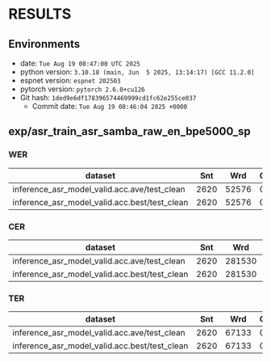 <!-- Generated by scripts/utils/show_asr_result.sh -->
# RESULTS
## Environments
- date: `Tue Aug 19 08:47:00 UTC 2025`
- python version: `3.10.18 (main, Jun  5 2025, 13:14:17) [GCC 11.2.0]`
- espnet version: `espnet 202503`
- pytorch version: `pytorch 2.6.0+cu126`
- Git hash: `1ded9e6df178396574469999cd1fc62e255ce037`
  - Commit date: `Tue Aug 19 08:46:04 2025 +0000`

## exp/asr_train_asr_samba_raw_en_bpe5000_sp
### WER

|dataset|Snt|Wrd|Corr|Sub|Del|Ins|Err|S.Err|
|---|---|---|---|---|---|---|---|---|
|inference_asr_model_valid.acc.ave/test_clean|2620|52576|0.0|0.0|100.0|0.0|100.0|100.0|
|inference_asr_model_valid.acc.best/test_clean|2620|52576|0.0|0.0|100.0|0.0|100.0|100.0|

### CER

|dataset|Snt|Wrd|Corr|Sub|Del|Ins|Err|S.Err|
|---|---|---|---|---|---|---|---|---|
|inference_asr_model_valid.acc.ave/test_clean|2620|281530|0.0|0.0|100.0|0.0|100.0|100.0|
|inference_asr_model_valid.acc.best/test_clean|2620|281530|0.0|0.0|100.0|0.0|100.0|100.0|

### TER

|dataset|Snt|Wrd|Corr|Sub|Del|Ins|Err|S.Err|
|---|---|---|---|---|---|---|---|---|
|inference_asr_model_valid.acc.ave/test_clean|2620|67133|0.0|0.0|100.0|0.0|100.0|100.0|
|inference_asr_model_valid.acc.best/test_clean|2620|67133|0.0|0.0|100.0|0.0|100.0|100.0|

